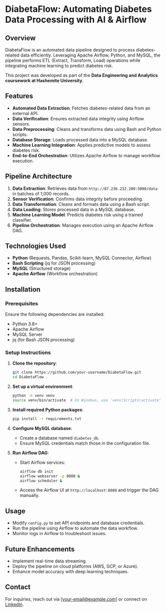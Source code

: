 # DiabetaFlow: Automating Diabetes Data Processing with AI & Airflow

## Overview
DiabetaFlow is an automated data pipeline designed to process diabetes-related data efficiently. Leveraging Apache Airflow, Python, and MySQL, the pipeline performs ETL (Extract, Transform, Load) operations while integrating machine learning to predict diabetes risk.

This project was developed as part of the **Data Engineering and Analytics coursework at Hashemite University**.

## Features
- **Automated Data Extraction**: Fetches diabetes-related data from an external API.
- **Data Verification**: Ensures extracted data integrity using Airflow sensors.
- **Data Preprocessing**: Cleans and transforms data using Bash and Python scripts.
- **Database Storage**: Loads processed data into a MySQL database.
- **Machine Learning Integration**: Applies predictive models to assess diabetes risk.
- **End-to-End Orchestration**: Utilizes Apache Airflow to manage workflow execution.

## Pipeline Architecture
1. **Data Extraction**: Retrieves data from `http://87.236.232.200:5000/data` in batches of 1,000 records.
2. **Sensor Verification**: Confirms data integrity before proceeding.
3. **Data Transformation**: Cleans and formats data using a Bash script.
4. **Data Loading**: Stores processed data in a MySQL database.
5. **Machine Learning Model**: Predicts diabetes risk using a trained classifier.
6. **Pipeline Orchestration**: Manages execution using an Apache Airflow DAG.

## Technologies Used
- **Python** (Requests, Pandas, Scikit-learn, MySQL Connector, Airflow)
- **Bash Scripting** (jq for JSON processing)
- **MySQL** (Structured storage)
- **Apache Airflow** (Workflow orchestration)

## Installation
### Prerequisites
Ensure the following dependencies are installed:
- Python 3.8+
- Apache Airflow
- MySQL Server
- jq (for Bash JSON processing)

### Setup Instructions
1. **Clone the repository**:
   ```bash
   git clone https://github.com/your-username/DiabetaFlow.git
   cd DiabetaFlow
   ```
2. **Set up a virtual environment**:
   ```bash
   python -m venv venv
   source venv/bin/activate  # On Windows, use 'venv\Scripts\activate'
   ```
3. **Install required Python packages**:
   ```bash
   pip install -r requirements.txt
   ```
4. **Configure MySQL database**:
   - Create a database named `diabetes_db`.
   - Ensure MySQL credentials match those in the configuration file.

5. **Run Airflow DAG**:
   - Start Airflow services:
     ```bash
     airflow db init
     airflow webserver -p 8080 &
     airflow scheduler &
     ```
   - Access the Airflow UI at `http://localhost:8080` and trigger the DAG manually.

## Usage
- Modify `config.py` to set API endpoints and database credentials.
- Run the pipeline using Airflow to automate the data workflow.
- Monitor logs in Airflow to troubleshoot issues.

## Future Enhancements
- Implement real-time data streaming.
- Deploy the pipeline on cloud platforms (AWS, GCP, or Azure).
- Enhance model accuracy with deep learning techniques.


## Contact
For inquiries, reach out via [your-email@example.com] or connect on [LinkedIn]([https://linkedin.com/in/your-profile](https://www.linkedin.com/in/firas-aziz-50012a298?utm_source=share&utm_campaign=share_via&utm_content=profile&utm_medium=android_app)).


